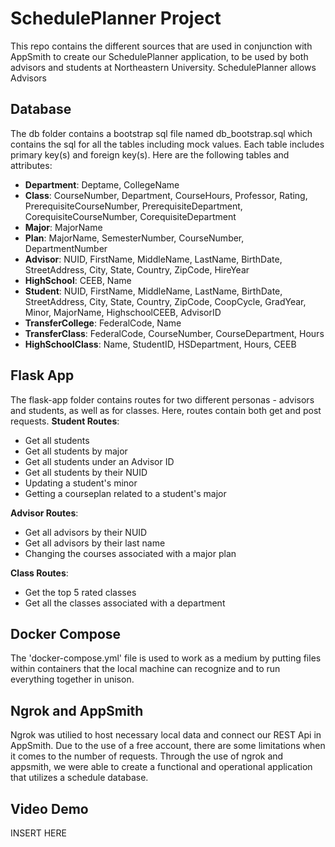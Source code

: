 # SchedulePlanner Project

This repo contains the different sources that are used in conjunction with AppSmith to create our SchedulePlanner application, to be used by both advisors and students at Northeastern University. SchedulePlanner allows Advisors

## Database
The db folder contains a bootstrap sql file named db_bootstrap.sql which contains the sql for all the tables including mock values. Each table includes primary key(s) and foreign key(s).
Here are the following tables and attributes:

- **Department**: Deptame, CollegeName
- **Class**: CourseNumber, Department, CourseHours, Professor, Rating, PrerequisiteCourseNumber, PrerequisiteDepartment, CorequisiteCourseNumber, CorequisiteDepartment
- **Major**: MajorName
- **Plan**: MajorName, SemesterNumber, CourseNumber, DepartmentNumber
- **Advisor**: NUID, FirstName, MiddleName, LastName, BirthDate, StreetAddress, City, State, Country, ZipCode, HireYear
- **HighSchool**: CEEB, Name
- **Student**: NUID, FirstName, MiddleName, LastName, BirthDate, StreetAddress, City, State, Country, ZipCode, CoopCycle, GradYear, Minor, MajorName, HighschoolCEEB, AdvisorID
- **TransferCollege**: FederalCode, Name
- **TransferClass**: FederalCode, CourseNumber, CourseDepartment, Hours
- **HighSchoolClass**: Name, StudentID, HSDepartment, Hours, CEEB

## Flask App
The flask-app folder contains routes for two different personas - advisors and students, as well as for classes. Here, routes contain both get and post requests.
**Student Routes**:
- Get all students
- Get all students by major
- Get all students under an Advisor ID
- Get all students by their NUID
- Updating a student's minor
- Getting a courseplan related to a student's major

**Advisor Routes**:
- Get all advisors by their NUID
- Get all advisors by their last name
- Changing the courses associated with a major plan

**Class Routes**:
- Get the top 5 rated classes
- Get all the classes associated with a department


## Docker Compose
The 'docker-compose.yml' file is used to work as a medium by putting files within containers that the local machine can recognize and to run everything together in unison.

## Ngrok and AppSmith
Ngrok was utilied to host necessary local data and connect our REST Api in AppSmith. Due to the use of a free account, there are some limitations when it comes to the number of requests. Through the use of ngrok and appsmith, we were able to create a functional and operational application that utilizes a schedule database.

## Video Demo
INSERT HERE
